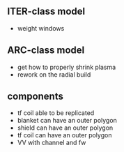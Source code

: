 ## ITER-class model
- weight windows

## ARC-class model
- get how to properly shrink plasma
- rework on the radial build


## components
- tf coil able to be replicated
- blanket can have an outer polygon
- shield can have an outer polygon
- tf coil can have an outer polygon
- VV with channel and fw